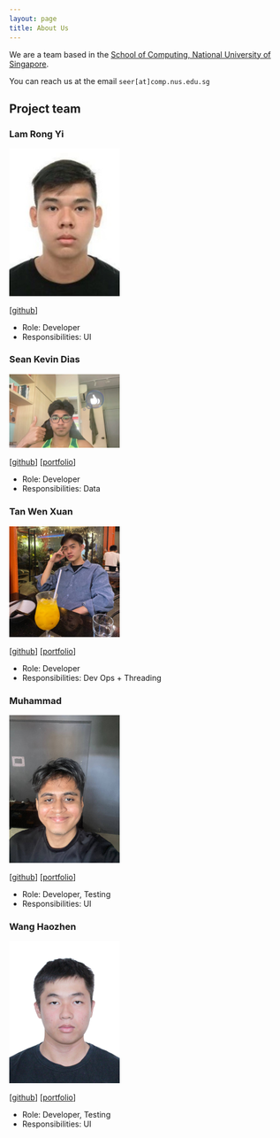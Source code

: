 ```yaml
---
layout: page
title: About Us
---
```


We are a team based in the [School of Computing, National University of Singapore](https://www.comp.nus.edu.sg).

You can reach us at the email `seer[at]comp.nus.edu.sg`

## Project team

### Lam Rong Yi

<img src="images/lrongyi.png" width="200px">

[[github](http://github.com/lrongyi)]

* Role: Developer
* Responsibilities: UI

### Sean Kevin Dias

<img src="images/seandias.png" width="200px">

[[github](http://github.com/seandias)] [[portfolio](team/johndoe.md)]

* Role: Developer
* Responsibilities: Data

### Tan Wen Xuan

<img src="images/e1121208.png" width="200px">

[[github](http://github.com/e1121208)]
[[portfolio](team/e1121208.md)]

* Role: Developer
* Responsibilities: Dev Ops + Threading

### Muhammad

<img src="images/muhdbhz.png" width="200px">

[[github](http://github.com/johndoe)]
[[portfolio](team/johndoe.md)]

* Role: Developer, Testing
* Responsibilities: UI

### Wang Haozhen

<img src="images/wang-h-z.png" width="200px">

[[github](http://github.com/wang-h-z)]
[[portfolio](team/johndoe.md)]

* Role: Developer, Testing
* Responsibilities: UI